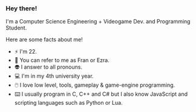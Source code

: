 ### Hey there!

I'm a Computer Science Engineering + Videogame Dev. and Programming Student.

Here are some facts about me!
* ⚡ I'm 22.
* 🖖 You can refer to me as Fran or Ezra.
* 👽 I answer to all pronouns.
* 💻 I'm in my 4th university year.
* 🖱️  I love low level, tools, gameplay & game-engine programming.
* ⌨️ I usually program in C, C++ and C# but I also know JavaScript and scripting languages such as Python or Lua.
